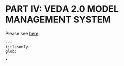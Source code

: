 # PART IV: VEDA 2.0 MODEL MANAGEMENT SYSTEM

Please see [here](https://github.com/etsap-TIMES/TIMES_Documentation/blob/master/Documentation_for_the_TIMES_Model-Part-IV.pdf).


```{toctree}
---
titlesonly:
glob:
---
*
```